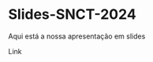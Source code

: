 # Slides-SNCT-2024

Aqui está a nossa apresentação em slides

<a hrref="https://drive.google.com/file/d/1-Fam1Oo5g_aAAeySmsBtQogATtHYhVbH/view">Link</a>
